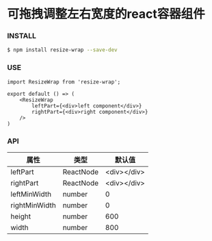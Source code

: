 # 可拖拽调整左右宽度的react容器组件

### INSTALL

``` bash
$ npm install resize-wrap --save-dev
```

### USE

```
import ResizeWrap from 'resize-wrap';

export default () => (
    <ResizeWrap
        leftPart={<div>left component</div>}
        rightPart={<div>right component</div>}
    />
)
```

### API

| 属性 | 类型 | 默认值 |
| ------ | ------ | ------ |
| leftPart | ReactNode | &#60;div&#62;&#60;/div&#62; |
| rightPart | ReactNode | &#60;div&#62;&#60;/div&#62; |
| leftMinWidth | number | 0 |
| rightMinWidth | number | 0 |
| height | number | 600 |
| width | number | 800 |
